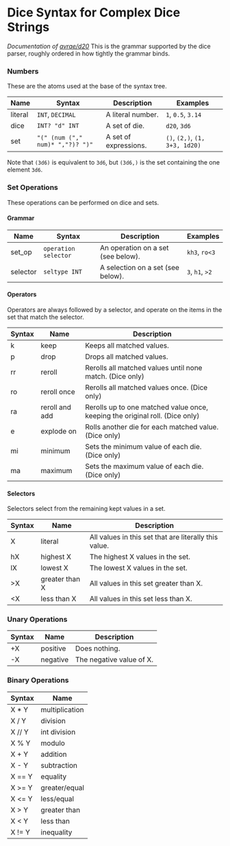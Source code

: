 # Dice Syntax for Complex Dice Strings
*Documentation of [avrae/d20](https://github.com/avrae/d20/blob/master/README.md)*
This is the grammar supported by the dice parser, roughly ordered in how tightly the grammar binds.

### Numbers
These are the atoms used at the base of the syntax tree.

| Name    | Syntax            | Description       | Examples           |
|---------|-------------------|-------------------|--------------------|
| literal | `INT`, `DECIMAL`  | A literal number. | `1`, `0.5`, `3.14` |
| dice    | `INT? "d" INT`    | A set of die.     | `d20`, `3d6`       |
| set     | `"(" (num ("," num)* ","?)? ")"` | A set of expressions. | `()`, `(2,)`, `(1, 3+3, 1d20)` |

Note that `(3d6)` is equivalent to `3d6`, but `(3d6,)` is the set containing the one element `3d6`.

### Set Operations
These operations can be performed on dice and sets.

#### Grammar
| Name    | Syntax            | Description       | Examples           |
|---------|-------------------|-------------------|--------------------|
| set_op  | `operation selector` | An operation on a set (see below). | `kh3`, `ro<3` |
| selector | `seltype INT` | A selection on a set (see below). | `3`, `h1`, `>2` |

#### Operators
Operators are always followed by a selector, and operate on the items in the set that match the selector.

| Syntax | Name | Description |
|---|---|---|
| k | keep | Keeps all matched values. |
| p | drop | Drops all matched values. |
| rr | reroll | Rerolls all matched values until none match. (Dice only) |
| ro | reroll once | Rerolls all matched values once. (Dice only) |
| ra | reroll and add | Rerolls up to one matched value once, keeping the original roll. (Dice only) |
| e | explode on | Rolls another die for each matched value. (Dice only) |
| mi | minimum | Sets the minimum value of each die. (Dice only) |
| ma | maximum | Sets the maximum value of each die. (Dice only) |

#### Selectors
Selectors select from the remaining kept values in a set.

| Syntax | Name | Description |
|---|---|---|
| X | literal | All values in this set that are literally this value. |
| hX | highest X | The highest X values in the set. |
| lX | lowest X | The lowest X values in the set. |
| \>X | greater than X | All values in this set greater than X. |
| <X | less than X | All values in this set less than X. |

### Unary Operations
| Syntax | Name | Description |
|---|---|---|
| +X | positive | Does nothing. |
| -X | negative | The negative value of X. |

### Binary Operations
| Syntax | Name |
|---|---|
| X * Y | multiplication |
| X / Y | division |
| X // Y | int division |
| X % Y | modulo |
| X + Y | addition |
| X - Y | subtraction |
| X == Y | equality |
| X >= Y | greater/equal |
| X <= Y | less/equal |
| X > Y | greater than |
| X < Y | less than |
| X != Y | inequality |